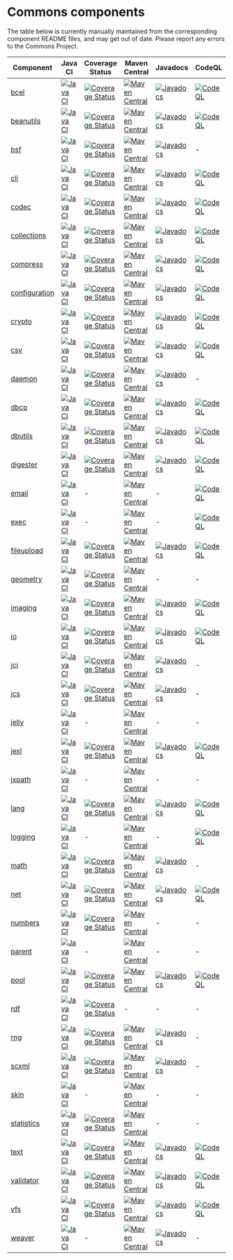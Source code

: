 # Commons components

The table below is currently manually maintained from the corresponding component README files, and may get out of date. Please report any errors to the Commons Project.

| Component | Java CI | Coverage Status | Maven Central | Javadocs | CodeQL | OpenSSF Scorecard |
| ---       |     --- |      ---        |     ---       |     ---  |    --- |     ---           |
| [bcel](https://github.com/apache/commons-bcel)  | [![Java CI](https://github.com/apache/commons-bcel/actions/workflows/maven.yml/badge.svg)](https://github.com/apache/commons-bcel/actions/workflows/maven.yml) | [![Coverage Status](https://codecov.io/gh/apache/commons-bcel/branch/master/graph/badge.svg)](https://app.codecov.io/gh/apache/commons-bcel) | [![Maven Central](https://maven-badges.herokuapp.com/maven-central/org.apache.bcel/bcel/badge.svg?gav=true)](https://maven-badges.herokuapp.com/maven-central/org.apache.bcel/bcel/?gav=true) | [![Javadocs](https://javadoc.io/badge/org.apache.bcel/bcel/6.7.0.svg)](https://javadoc.io/doc/org.apache.bcel/bcel/6.7.0) | [![CodeQL](https://github.com/apache/commons-bcel/actions/workflows/codeql-analysis.yml/badge.svg)](https://github.com/apache/commons-bcel/actions/workflows/codeql-analysis.yml) | [![OpenSSF Scorecard](https://api.securityscorecards.dev/projects/github.com/apache/commons-bcel/badge)](https://api.securityscorecards.dev/projects/github.com/apache/commons-bcel) |
|[beanutils](https://github.com/apache/commons-beanutils)|[![Java CI](https://github.com/apache/commons-beanutils/actions/workflows/maven.yml/badge.svg)](https://github.com/apache/commons-beanutils/actions/workflows/maven.yml)|[![Coverage Status](https://codecov.io/gh/apache/commons-beanutils/branch/master/graph/badge.svg)](https://app.codecov.io/gh/apache/commons-beanutils/branch/master)|[![Maven Central](https://maven-badges.herokuapp.com/maven-central/commons-beanutils/commons-beanutils/badge.svg?gav=true)](https://maven-badges.herokuapp.com/maven-central/org.apache.commons/commons-beanutils2/?gav=true)|[![Javadocs](https://javadoc.io/badge/org.apache.commons/commons-beanutils2/2.0.0.svg)](https://javadoc.io/doc/org.apache.commons/commons-beanutils2/2.0.0)|[![CodeQL](https://github.com/apache/commons-beanutils/actions/workflows/codeql-analysis.yml/badge.svg)](https://github.com/apache/commons-beanutils/actions/workflows/codeql-analysis.yml)|-|
|[bsf](https://github.com/apache/commons-bsf)|[![Java CI](https://github.com/apache/commons-bsf/actions/workflows/maven.yml/badge.svg)](https://github.com/apache/commons-bsf/actions/workflows/maven.yml)|[![Coverage Status](https://coveralls.io/repos/apache/commons-bsf/badge.svg)](https://coveralls.io/r/apache/commons-bsf)|[![Maven Central](https://maven-badges.herokuapp.com/maven-central/bsf/bsf/badge.svg)](https://maven-badges.herokuapp.com/maven-central/bsf/bsf/)|[![Javadocs](https://javadoc.io/badge/bsf/bsf/2.5.0.svg)](https://javadoc.io/doc/bsf/bsf/2.5.0)|-|-|
|[cli](https://github.com/apache/commons-cli)|[![Java CI](https://github.com/apache/commons-cli/actions/workflows/maven.yml/badge.svg)](https://github.com/apache/commons-cli/actions/workflows/maven.yml)|[![Coverage Status](https://codecov.io/gh/apache/commons-cli/branch/master/graph/badge.svg)](https://app.codecov.io/gh/apache/commons-cli/branch/master)|[![Maven Central](https://maven-badges.herokuapp.com/maven-central/commons-cli/commons-cli/badge.svg?gav=true)](https://maven-badges.herokuapp.com/maven-central/commons-cli/commons-cli/?gav=true)|[![Javadocs](https://javadoc.io/badge/commons-cli/commons-cli/1.5.0.svg)](https://javadoc.io/doc/commons-cli/commons-cli/1.5.0)|[![CodeQL](https://github.com/apache/commons-cli/actions/workflows/codeql-analysis.yml/badge.svg)](https://github.com/apache/commons-cli/actions/workflows/codeql-analysis.yml)|-|
|[codec](https://github.com/apache/commons-codec)|[![Java CI](https://github.com/apache/commons-codec/actions/workflows/maven.yml/badge.svg)](https://github.com/apache/commons-codec/actions/workflows/maven.yml)|[![Coverage Status](https://codecov.io/gh/apache/commons-codec/branch/master/graph/badge.svg)](https://app.codecov.io/gh/apache/commons-codec)|[![Maven Central](https://maven-badges.herokuapp.com/maven-central/commons-codec/commons-codec/badge.svg?gav=true)](https://maven-badges.herokuapp.com/maven-central/commons-codec/commons-codec/?gav=true)|[![Javadocs](https://javadoc.io/badge/commons-codec/commons-codec/1.16.0.svg)](https://javadoc.io/doc/commons-codec/commons-codec/1.16.0)|[![CodeQL](https://github.com/apache/commons-codec/actions/workflows/codeql-analysis.yml/badge.svg)](https://github.com/apache/commons-codec/actions/workflows/codeql-analysis.yml)|[![OpenSSF Scorecard](https://api.securityscorecards.dev/projects/github.com/apache/commons-codec/badge)](https://api.securityscorecards.dev/projects/github.com/apache/commons-codec)|
|[collections](https://github.com/apache/commons-collections)|[![Java CI](https://github.com/apache/commons-collections/actions/workflows/maven.yml/badge.svg)](https://github.com/apache/commons-collections/actions/workflows/maven.yml)|[![Coverage Status](https://codecov.io/gh/apache/commons-collections/branch/master/graph/badge.svg)](https://app.codecov.io/gh/apache/commons-collections/branch/master)|[![Maven Central](https://maven-badges.herokuapp.com/maven-central/org.apache.commons/commons-collections4/badge.svg?gav=true)](https://maven-badges.herokuapp.com/maven-central/org.apache.commons/commons-collections4/?gav=true)|[![Javadocs](https://javadoc.io/badge/org.apache.commons/commons-collections4/4.4.svg)](https://javadoc.io/doc/org.apache.commons/commons-collections4/4.4)|[![CodeQL](https://github.com/apache/commons-collections/actions/workflows/codeql-analysis.yml/badge.svg)](https://github.com/apache/commons-collections/actions/workflows/codeql-analysis.yml)|-|
|[compress](https://github.com/apache/commons-compress)|[![Java CI](https://github.com/apache/commons-compress/actions/workflows/maven.yml/badge.svg)](https://github.com/apache/commons-compress/actions/workflows/maven.yml)|[![Coverage Status](https://codecov.io/gh/apache/commons-compress/branch/master/graph/badge.svg)](https://app.codecov.io/gh/apache/commons-compress)|[![Maven Central](https://maven-badges.herokuapp.com/maven-central/org.apache.commons/commons-compress/badge.svg?gav=true)](https://maven-badges.herokuapp.com/maven-central/org.apache.commons/commons-compress/?gav=true)|[![Javadocs](https://javadoc.io/badge/org.apache.commons/commons-compress/1.24.0.svg)](https://javadoc.io/doc/org.apache.commons/commons-compress/1.24.0)|[![CodeQL](https://github.com/apache/commons-compress/actions/workflows/codeql-analysis.yml/badge.svg)](https://github.com/apache/commons-compress/actions/workflows/codeql-analysis.yml)|[![OpenSSF Scorecard](https://api.securityscorecards.dev/projects/github.com/apache/commons-compress/badge)](https://api.securityscorecards.dev/projects/github.com/apache/commons-compress)|
|[configuration](https://github.com/apache/commons-configuration)|[![Java CI](https://github.com/apache/commons-configuration/actions/workflows/maven.yml/badge.svg)](https://github.com/apache/commons-configuration/actions/workflows/maven.yml)|[![Coverage Status](https://codecov.io/gh/apache/commons-configuration/branch/master/graph/badge.svg)](https://app.codecov.io/gh/apache/commons-configuration)|[![Maven Central](https://maven-badges.herokuapp.com/maven-central/org.apache.commons/commons-configuration2/badge.svg?gav=true)](https://maven-badges.herokuapp.com/maven-central/org.apache.commons/commons-configuration2/?gav=true)|[![Javadocs](https://javadoc.io/badge/org.apache.commons/commons-configuration2/2.9.0.svg)](https://javadoc.io/doc/org.apache.commons/commons-configuration2/2.9.0)|[![CodeQL](https://github.com/apache/commons-configuration/actions/workflows/codeql-analysis.yml/badge.svg)](https://github.com/apache/commons-configuration/actions/workflows/codeql-analysis.yml)|[![OpenSSF Scorecard](https://api.securityscorecards.dev/projects/github.com/apache/commons-configuration/badge)](https://api.securityscorecards.dev/projects/github.com/apache/commons-configuration)|
|[crypto](https://github.com/apache/commons-crypto)|[![Java CI](https://github.com/apache/commons-crypto/actions/workflows/maven.yml/badge.svg)](https://github.com/apache/commons-crypto/actions/workflows/maven.yml)|[![Coverage Status](https://codecov.io/gh/apache/commons-crypto/branch/master/graph/badge.svg)](https://app.codecov.io/gh/apache/commons-crypto)|[![Maven Central](https://maven-badges.herokuapp.com/maven-central/org.apache.commons/commons-crypto/badge.svg?gav=true)](https://maven-badges.herokuapp.com/maven-central/org.apache.commons/commons-crypto/?gav=true)|[![Javadocs](https://javadoc.io/badge/org.apache.commons/commons-crypto/1.2.0.svg)](https://javadoc.io/doc/org.apache.commons/commons-crypto/1.2.0)|[![CodeQL](https://github.com/apache/commons-crypto/actions/workflows/codeql-analysis.yml/badge.svg)](https://github.com/apache/commons-crypto/actions/workflows/codeql-analysis.yml)|[![OpenSSF Scorecard](https://api.securityscorecards.dev/projects/github.com/apache/commons-crypto/badge)](https://api.securityscorecards.dev/projects/github.com/apache/commons-crypto)|
|[csv](https://github.com/apache/commons-csv)|[![Java CI](https://github.com/apache/commons-csv/actions/workflows/maven.yml/badge.svg)](https://github.com/apache/commons-csv/actions/workflows/maven.yml)|[![Coverage Status](https://codecov.io/gh/apache/commons-csv/branch/master/graph/badge.svg)](https://app.codecov.io/gh/apache/commons-csv)|[![Maven Central](https://maven-badges.herokuapp.com/maven-central/org.apache.commons/commons-csv/badge.svg?gav=true)](https://maven-badges.herokuapp.com/maven-central/org.apache.commons/commons-csv/?gav=true)|[![Javadocs](https://javadoc.io/badge/org.apache.commons/commons-csv/1.10.0.svg)](https://javadoc.io/doc/org.apache.commons/commons-csv/1.10.0)|[![CodeQL](https://github.com/apache/commons-csv/actions/workflows/codeql-analysis.yml/badge.svg)](https://github.com/apache/commons-csv/actions/workflows/codeql-analysis.yml)|[![OpenSSF Scorecard](https://api.securityscorecards.dev/projects/github.com/apache/commons-csv/badge)](https://api.securityscorecards.dev/projects/github.com/apache/commons-csv)|
|[daemon](https://github.com/apache/commons-daemon)|[![Java CI](https://github.com/apache/commons-daemon/actions/workflows/maven.yml/badge.svg)](https://github.com/apache/commons-daemon/actions/workflows/maven.yml)|[![Coverage Status](https://codecov.io/gh/apache/commons-daemon/branch/master/graph/badge.svg)](https://app.codecov.io/gh/apache/commons-daemon)|[![Maven Central](https://maven-badges.herokuapp.com/maven-central/commons-daemon/commons-daemon/badge.svg)](https://maven-badges.herokuapp.com/maven-central/commons-daemon/commons-daemon/)|[![Javadocs](https://javadoc.io/badge/commons-daemon/commons-daemon/1.3.3.svg)](https://javadoc.io/doc/commons-daemon/commons-daemon/1.3.3)|-|-|
|[dbcp](https://github.com/apache/commons-dbcp)|[![Java CI](https://github.com/apache/commons-dbcp/actions/workflows/maven.yml/badge.svg)](https://github.com/apache/commons-dbcp/actions/workflows/maven.yml)|[![Coverage Status](https://codecov.io/gh/apache/commons-dbcp/branch/master/graph/badge.svg)](https://app.codecov.io/gh/apache/commons-dbcp)|[![Maven Central](https://maven-badges.herokuapp.com/maven-central/org.apache.commons/commons-dbcp2/badge.svg?gav=true)](https://maven-badges.herokuapp.com/maven-central/org.apache.commons/commons-dbcp2/?gav=true)|[![Javadocs](https://javadoc.io/badge/org.apache.commons/commons-dbcp2/2.10.0.svg)](https://javadoc.io/doc/org.apache.commons/commons-dbcp2/2.10.0)|[![CodeQL](https://github.com/apache/commons-dbcp/actions/workflows/codeql-analysis.yml/badge.svg)](https://github.com/apache/commons-dbcp/actions/workflows/codeql-analysis.yml)|[![OpenSSF Scorecard](https://api.securityscorecards.dev/projects/github.com/apache/commons-dbcp/badge)](https://api.securityscorecards.dev/projects/github.com/apache/commons-dbcp)|
|[dbutils](https://github.com/apache/commons-dbutils)|[![Java CI](https://github.com/apache/commons-dbutils/actions/workflows/maven.yml/badge.svg)](https://github.com/apache/commons-dbutils/actions/workflows/maven.yml)|[![Coverage Status](https://codecov.io/gh/apache/commons-dbutils/branch/master/graph/badge.svg)](https://app.codecov.io/gh/apache/commons-dbutils)|[![Maven Central](https://maven-badges.herokuapp.com/maven-central/commons-dbutils/commons-dbutils/badge.svg?gav=true)](https://maven-badges.herokuapp.com/maven-central/commons-dbutils/commons-dbutils/?gav=true)|[![Javadocs](https://javadoc.io/badge/commons-dbutils/commons-dbutils/1.8.1.svg)](https://javadoc.io/doc/commons-dbutils/commons-dbutils/1.8.1)|[![CodeQL](https://github.com/apache/commons-dbutils/actions/workflows/codeql-analysis.yml/badge.svg)](https://github.com/apache/commons-dbutils/actions/workflows/codeql-analysis.yml)|[![OpenSSF Scorecard](https://api.securityscorecards.dev/projects/github.com/apache/commons-dbutils/badge)](https://api.securityscorecards.dev/projects/github.com/apache/commons-dbutils)|
|[digester](https://github.com/apache/commons-digester)|[![Java CI](https://github.com/apache/commons-digester/actions/workflows/maven.yml/badge.svg)](https://github.com/apache/commons-digester/actions/workflows/maven.yml)|[![Coverage Status](https://codecov.io/gh/apache/commons-digester/branch/master/graph/badge.svg)](https://app.codecov.io/gh/apache/commons-digester)|[![Maven Central](https://maven-badges.herokuapp.com/maven-central/org.apache.commons/commons-digester3/badge.svg?gav=true)](https://maven-badges.herokuapp.com/maven-central/org.apache.commons/commons-digester3/?gav=true)|[![Javadocs](https://javadoc.io/badge/org.apache.commons/commons-digester3-parent/3.3.svg)](https://javadoc.io/doc/org.apache.commons/commons-digester3-parent/3.3)|[![CodeQL](https://github.com/apache/commons-digester/actions/workflows/codeql-analysis.yml/badge.svg)](https://github.com/apache/commons-digester/actions/workflows/codeql-analysis.yml)|[![OpenSSF Scorecard](https://api.securityscorecards.dev/projects/github.com/apache/commons-digester/badge)](https://api.securityscorecards.dev/projects/github.com/apache/commons-digester)|
|[email](https://github.com/apache/commons-email)|[![Java CI](https://github.com/apache/commons-email/actions/workflows/maven.yml/badge.svg)](https://github.com/apache/commons-email/actions/workflows/maven.yml)|-|[![Maven Central](https://maven-badges.herokuapp.com/maven-central/org.apache.commons/commons-email/badge.svg?gav=true)](https://maven-badges.herokuapp.com/maven-central/org.apache.commons/commons-email/?gav=true)|-|[![CodeQL](https://github.com/apache/commons-email/actions/workflows/codeql-analysis.yml/badge.svg)](https://github.com/apache/commons-email/actions/workflows/codeql-analysis.yml)|-|
|[exec](https://github.com/apache/commons-exec)|[![Java CI](https://github.com/apache/commons-exec/actions/workflows/maven.yml/badge.svg)](https://github.com/apache/commons-exec/actions/workflows/maven.yml)|-|[![Maven Central](https://maven-badges.herokuapp.com/maven-central/org.apache.commons/commons-exec/badge.svg?gav=true)](https://maven-badges.herokuapp.com/maven-central/org.apache.commons/commons-exec/?gav=true)|-|[![CodeQL](https://github.com/apache/commons-exec/actions/workflows/codeql-analysis.yml/badge.svg)](https://github.com/apache/commons-exec/actions/workflows/codeql-analysis.yml)|-|
|[fileupload](https://github.com/apache/commons-fileupload)|[![Java CI](https://github.com/apache/commons-fileupload/actions/workflows/maven.yml/badge.svg)](https://github.com/apache/commons-fileupload/actions/workflows/maven.yml)|[![Coverage Status](https://codecov.io/gh/apache/commons-fileupload/branch/master/graph/badge.svg)](https://app.codecov.io/gh/apache/commons-fileupload)|[![Maven Central](https://maven-badges.herokuapp.com/maven-central/org.apache.commons/commons-fileupload2/badge.svg?gav=true)](https://maven-badges.herokuapp.com/maven-central/org.apache.commons/commons-fileupload2/?gav=true)|[![Javadocs](https://javadoc.io/badge/org.apache.commons/commons-fileupload2/2.0.0-M1.svg)](https://javadoc.io/doc/org.apache.commons/commons-fileupload2/2.0.0-M1)|[![CodeQL](https://github.com/apache/commons-fileupload/actions/workflows/codeql-analysis.yml/badge.svg)](https://github.com/apache/commons-fileupload/actions/workflows/codeql-analysis.yml)|[![OpenSSF Scorecard](https://api.securityscorecards.dev/projects/github.com/apache/commons-fileupload/badge)](https://api.securityscorecards.dev/projects/github.com/apache/commons-fileupload)|
|[geometry](https://github.com/apache/commons-geometry)|[![Java CI](https://github.com/apache/commons-geometry/actions/workflows/maven.yml/badge.svg)](https://github.com/apache/commons-geometry/actions/workflows/maven.yml)|[![Coverage Status](https://codecov.io/gh/apache/commons-geometry/branch/master/graph/badge.svg)](https://app.codecov.io/gh/apache/commons-geometry)|[![Maven Central](https://maven-badges.herokuapp.com/maven-central/org.apache.commons/commons-geometry-spherical/badge.svg)](https://maven-badges.herokuapp.com/maven-central/org.apache.commons/commons-geometry-spherical/)|-|-|-|
|[imaging](https://github.com/apache/commons-imaging)|[![Java CI](https://github.com/apache/commons-imaging/actions/workflows/maven.yml/badge.svg)](https://github.com/apache/commons-imaging/actions/workflows/maven.yml)|[![Coverage Status](https://codecov.io/gh/apache/commons-imaging/branch/master/graph/badge.svg)](https://app.codecov.io/gh/apache/commons-imaging/branch/master)|[![Maven Central](https://maven-badges.herokuapp.com/maven-central/org.apache.commons/commons-imaging/badge.svg?gav=true)](https://maven-badges.herokuapp.com/maven-central/org.apache.commons/commons-imaging/?gav=true)|[![Javadocs](https://javadoc.io/badge/org.apache.commons/commons-imaging/1.0-alpha3.svg)](https://javadoc.io/doc/org.apache.commons/commons-imaging/1.0-alpha3)|[![CodeQL](https://github.com/apache/commons-imaging/actions/workflows/codeql-analysis.yml/badge.svg)](https://github.com/apache/commons-imaging/actions/workflows/codeql-analysis.yml)|[![OpenSSF Scorecard](https://api.securityscorecards.dev/projects/github.com/apache/commons-imaging/badge)](https://api.securityscorecards.dev/projects/github.com/apache/commons-imaging)|
|[io](https://github.com/apache/commons-io)|[![Java CI](https://github.com/apache/commons-io/actions/workflows/maven.yml/badge.svg)](https://github.com/apache/commons-io/actions/workflows/maven.yml)|[![Coverage Status](https://codecov.io/gh/apache/commons-io/branch/master/graph/badge.svg)](https://app.codecov.io/gh/apache/commons-io)|[![Maven Central](https://maven-badges.herokuapp.com/maven-central/commons-io/commons-io/badge.svg?gav=true)](https://maven-badges.herokuapp.com/maven-central/commons-io/commons-io/?gav=true)|[![Javadocs](https://javadoc.io/badge/commons-io/commons-io/2.15.0.svg)](https://javadoc.io/doc/commons-io/commons-io/2.15.0)|[![CodeQL](https://github.com/apache/commons-io/actions/workflows/codeql-analysis.yml/badge.svg)](https://github.com/apache/commons-io/actions/workflows/codeql-analysis.yml)|[![OpenSSF Scorecard](https://api.securityscorecards.dev/projects/github.com/apache/commons-io/badge)](https://api.securityscorecards.dev/projects/github.com/apache/commons-io)|
|[jci](https://github.com/apache/commons-jci)|[![Java CI](https://github.com/apache/commons-jci/actions/workflows/maven.yml/badge.svg)](https://github.com/apache/commons-jci/actions/workflows/maven.yml)|[![Coverage Status](https://coveralls.io/repos/apache/commons-jci/badge.svg)](https://coveralls.io/r/apache/commons-jci)|[![Maven Central](https://maven-badges.herokuapp.com/maven-central/org.apache.commons/commons-jci/badge.svg)](https://maven-badges.herokuapp.com/maven-central/org.apache.commons/commons-jci/)|[![Javadocs](https://javadoc.io/badge/org.apache.commons/commons-jci2/2.0.svg)](https://javadoc.io/doc/org.apache.commons/commons-jci2/2.0)|-|-|
|[jcs](https://github.com/apache/commons-jcs)|[![Java CI](https://github.com/apache/commons-jcs/actions/workflows/maven.yml/badge.svg)](https://github.com/apache/commons-jcs/actions/workflows/maven.yml)|[![Coverage Status](https://codecov.io/gh/apache/commons-jcs/branch/master/graph/badge.svg)](https://app.codecov.io/gh/apache/commons-jcs)|[![Maven Central](https://maven-badges.herokuapp.com/maven-central/org.apache.commons/commons-jcs3/badge.svg?gav=true)](https://maven-badges.herokuapp.com/maven-central/org.apache.commons/commons-jcs3/?gav=true)|[![Javadocs](https://javadoc.io/badge/org.apache.commons/commons-jcs3/3.1.svg)](https://javadoc.io/doc/org.apache.commons/commons-jcs3/3.1)|-|-|
|[jelly](https://github.com/apache/commons-jelly)|[![Java CI](https://github.com/apache/commons-jelly/actions/workflows/maven.yml/badge.svg)](https://github.com/apache/commons-jelly/actions/workflows/maven.yml)|-|[![Maven Central](https://maven-badges.herokuapp.com/maven-central/commons-jelly/commons-jelly/badge.svg)](https://maven-badges.herokuapp.com/maven-central/commons-jelly/commons-jelly/)|-|-|-|
|[jexl](https://github.com/apache/commons-jexl)|[![Java CI](https://github.com/apache/commons-jexl/actions/workflows/maven.yml/badge.svg)](https://github.com/apache/commons-jexl/actions/workflows/maven.yml)|[![Coverage Status](https://codecov.io/gh/apache/commons-jexl/branch/master/graph/badge.svg)](https://app.codecov.io/gh/apache/commons-jexl)|[![Maven Central](https://maven-badges.herokuapp.com/maven-central/org.apache.commons/commons-jexl3/badge.svg?gav=true)](https://maven-badges.herokuapp.com/maven-central/org.apache.commons/commons-jexl3/?gav=true)|[![Javadocs](https://javadoc.io/badge/org.apache.commons/commons-jexl3/3.2.svg)](https://javadoc.io/doc/org.apache.commons/commons-jexl3/3.2)|[![CodeQL](https://github.com/apache/commons-jexl/actions/workflows/codeql-analysis.yml/badge.svg)](https://github.com/apache/commons-jexl/actions/workflows/codeql-analysis.yml)|-|
|[jxpath](https://github.com/apache/commons-jxpath)|[![Java CI](https://github.com/apache/commons-jxpath/actions/workflows/maven.yml/badge.svg)](https://github.com/apache/commons-jxpath/actions/workflows/maven.yml)|-|[![Maven Central](https://maven-badges.herokuapp.com/maven-central/commons-jxpath/commons-jxpath/badge.svg)](https://maven-badges.herokuapp.com/maven-central/commons-jxpath/commons-jxpath/)|-|-|-|
|[lang](https://github.com/apache/commons-lang)|[![Java CI](https://github.com/apache/commons-lang/actions/workflows/maven.yml/badge.svg)](https://github.com/apache/commons-lang/actions/workflows/maven.yml)|[![Coverage Status](https://codecov.io/gh/apache/commons-lang/branch/master/graph/badge.svg)](https://app.codecov.io/gh/apache/commons-lang)|[![Maven Central](https://maven-badges.herokuapp.com/maven-central/org.apache.commons/commons-lang3/badge.svg?gav=true)](https://maven-badges.herokuapp.com/maven-central/org.apache.commons/commons-lang3/?gav=true)|[![Javadocs](https://javadoc.io/badge/org.apache.commons/commons-lang3/3.13.0.svg)](https://javadoc.io/doc/org.apache.commons/commons-lang3/3.13.0)|[![CodeQL](https://github.com/apache/commons-lang/actions/workflows/codeql-analysis.yml/badge.svg)](https://github.com/apache/commons-lang/actions/workflows/codeql-analysis.yml)|[![OpenSSF Scorecard](https://api.securityscorecards.dev/projects/github.com/apache/commons-lang/badge)](https://api.securityscorecards.dev/projects/github.com/apache/commons-lang)|
|[logging](https://github.com/apache/commons-logging)|[![Java CI](https://github.com/apache/commons-logging/actions/workflows/maven.yml/badge.svg)](https://github.com/apache/commons-logging/actions/workflows/maven.yml)|-|[![Maven Central](https://maven-badges.herokuapp.com/maven-central/commons-logging/commons-logging/badge.svg?gav=true)](https://maven-badges.herokuapp.com/maven-central/commons-logging/commons-logging/?gav=true)|-|[![CodeQL](https://github.com/apache/commons-logging/actions/workflows/codeql-analysis.yml/badge.svg)](https://github.com/apache/commons-logging/actions/workflows/codeql-analysis.yml)|-|
|[math](https://github.com/apache/commons-math)|[![Java CI](https://github.com/apache/commons-math/actions/workflows/maven.yml/badge.svg)](https://github.com/apache/commons-math/actions/workflows/maven.yml)|[![Coverage Status](https://codecov.io/gh/apache/commons-math/branch/master/graph/badge.svg)](https://app.codecov.io/gh/apache/commons-math)|[![Maven Central](https://maven-badges.herokuapp.com/maven-central/org.apache.commons/commons-math4-parent/badge.svg)](https://maven-badges.herokuapp.com/maven-central/org.apache.commons/commons-math4-parent/)|[![Javadocs](https://javadoc.io/badge/org.apache.commons/commons-math4-parent/4.0.svg)](https://javadoc.io/doc/org.apache.commons/commons-math4-parent/4.0)|-|-|
|[net](https://github.com/apache/commons-net)|[![Java CI](https://github.com/apache/commons-net/actions/workflows/maven.yml/badge.svg)](https://github.com/apache/commons-net/actions/workflows/maven.yml)|[![Coverage Status](https://codecov.io/gh/apache/commons-net/branch/master/graph/badge.svg)](https://app.codecov.io/gh/apache/commons-net)|[![Maven Central](https://maven-badges.herokuapp.com/maven-central/commons-net/commons-net/badge.svg?gav=true)](https://maven-badges.herokuapp.com/maven-central/commons-net/commons-net/?gav=true)|[![Javadocs](https://javadoc.io/badge/commons-net/commons-net/3.10.0.svg)](https://javadoc.io/doc/commons-net/commons-net/3.10.0)|[![CodeQL](https://github.com/apache/commons-net/actions/workflows/codeql-analysis.yml/badge.svg)](https://github.com/apache/commons-net/actions/workflows/codeql-analysis.yml)|[![OpenSSF Scorecard](https://api.securityscorecards.dev/projects/github.com/apache/commons-net/badge)](https://api.securityscorecards.dev/projects/github.com/apache/commons-net)|
|[numbers](https://github.com/apache/commons-numbers)|[![Java CI](https://github.com/apache/commons-numbers/actions/workflows/maven.yml/badge.svg)](https://github.com/apache/commons-numbers/actions/workflows/maven.yml)|[![Coverage Status](https://codecov.io/gh/apache/commons-numbers/branch/master/graph/badge.svg)](https://app.codecov.io/gh/apache/commons-numbers)|[![Maven Central](https://maven-badges.herokuapp.com/maven-central/org.apache.commons/commons-numbers-parent/badge.svg)](https://maven-badges.herokuapp.com/maven-central/org.apache.commons/commons-numbers-parent/)|-|-|-|
|[parent](https://github.com/apache/commons-parent)|[![Java CI](https://github.com/apache/commons-parent/actions/workflows/maven.yml/badge.svg)](https://github.com/apache/commons-parent/actions/workflows/maven.yml)|-|[![Maven Central](https://maven-badges.herokuapp.com/maven-central/org.apache.commons/commons-parent/badge.svg?gav=true)](https://maven-badges.herokuapp.com/maven-central/org.apache.commons/commons-parent/?gav=true)|-|-|[![OpenSSF Scorecard](https://api.securityscorecards.dev/projects/github.com/apache/commons-parent/badge)](https://api.securityscorecards.dev/projects/github.com/apache/commons-parent)|
|[pool](https://github.com/apache/commons-pool)|[![Java CI](https://github.com/apache/commons-pool/actions/workflows/maven.yml/badge.svg)](https://github.com/apache/commons-pool/actions/workflows/maven.yml)|[![Coverage Status](https://codecov.io/gh/apache/commons-pool/branch/master/graph/badge.svg)](https://app.codecov.io/gh/apache/commons-pool)|[![Maven Central](https://maven-badges.herokuapp.com/maven-central/org.apache.commons/commons-pool2/badge.svg?gav=true)](https://maven-badges.herokuapp.com/maven-central/org.apache.commons/commons-pool2/?gav=true)|[![Javadocs](https://javadoc.io/badge/org.apache.commons/commons-pool2/2.12.0.svg)](https://javadoc.io/doc/org.apache.commons/commons-pool2/2.12.0)|[![CodeQL](https://github.com/apache/commons-pool/actions/workflows/codeql-analysis.yml/badge.svg)](https://github.com/apache/commons-pool/actions/workflows/codeql-analysis.yml)|[![OpenSSF Scorecard](https://api.securityscorecards.dev/projects/github.com/apache/commons-pool/badge)](https://api.securityscorecards.dev/projects/github.com/apache/commons-pool)|
|[rdf](https://github.com/apache/commons-rdf)|[![Java CI](https://github.com/apache/commons-rdf/actions/workflows/maven.yml/badge.svg)](https://github.com/apache/commons-rdf/actions/workflows/maven.yml)|[![Coverage Status](https://codecov.io/gh/apache/commons-rdf/branch/master/graph/badge.svg)](https://app.codecov.io/gh/apache/commons-rdf)|-|-|-|-|
|[rng](https://github.com/apache/commons-rng)|[![Java CI](https://github.com/apache/commons-rng/actions/workflows/maven.yml/badge.svg)](https://github.com/apache/commons-rng/actions/workflows/maven.yml)|[![Coverage Status](https://codecov.io/gh/apache/commons-rng/branch/master/graph/badge.svg)](https://app.codecov.io/gh/apache/commons-rng)|[![Maven Central](https://maven-badges.herokuapp.com/maven-central/org.apache.commons/commons-rng-simple/badge.svg)](https://maven-badges.herokuapp.com/maven-central/org.apache.commons/commons-rng-simple/)|[![Javadocs](https://javadoc.io/badge/org.apache.commons/commons-rng-simple/1.5.svg)](https://javadoc.io/doc/org.apache.commons/commons-rng-simple/1.5)|-|-|
|[scxml](https://github.com/apache/commons-scxml)|[![Java CI](https://github.com/apache/commons-scxml/actions/workflows/maven.yml/badge.svg)](https://github.com/apache/commons-scxml/actions/workflows/maven.yml)|[![Coverage Status](https://coveralls.io/repos/apache/commons-scxml2/badge.svg)](https://coveralls.io/r/apache/commons-scxml2)|[![Maven Central](https://maven-badges.herokuapp.com/maven-central/commons-scxml/commons-scxml/badge.svg)](https://maven-badges.herokuapp.com/maven-central/commons-scxml/commons-scxml/)|[![Javadocs](https://javadoc.io/badge/org.apache.commons/commons-scxml2/2.0-alpha-1.svg)](https://javadoc.io/doc/org.apache.commons/commons-scxml2/2.0-alpha-1)|-|-|
|[skin](https://github.com/apache/commons-skin)|[![Java CI](https://github.com/apache/commons-skin/actions/workflows/maven.yml/badge.svg)](https://github.com/apache/commons-skin/actions/workflows/maven.yml)|-|[![Maven Central](https://maven-badges.herokuapp.com/maven-central/org.apache.commons/commons-skin/badge.svg)](https://maven-badges.herokuapp.com/maven-central/org.apache.commons/commons-skin/)|-|-|-|
|[statistics](https://github.com/apache/commons-statistics)|[![Java CI](https://github.com/apache/commons-statistics/actions/workflows/maven.yml/badge.svg)](https://github.com/apache/commons-statistics/actions/workflows/maven.yml)|[![Coverage Status](https://codecov.io/gh/apache/commons-statistics/branch/master/graph/badge.svg)](https://app.codecov.io/gh/apache/commons-statistics)|[![Maven Central](https://maven-badges.herokuapp.com/maven-central/org.apache.commons/commons-statistics-distribution/badge.svg)](https://maven-badges.herokuapp.com/maven-central/org.apache.commons/commons-statistics-distribution/)|-|-|-|
|[text](https://github.com/apache/commons-text)|[![Java CI](https://github.com/apache/commons-text/actions/workflows/maven.yml/badge.svg)](https://github.com/apache/commons-text/actions/workflows/maven.yml)|[![Coverage Status](https://codecov.io/gh/apache/commons-text/branch/master/graph/badge.svg)](https://app.codecov.io/gh/apache/commons-text)|[![Maven Central](https://maven-badges.herokuapp.com/maven-central/org.apache.commons/commons-text/badge.svg?gav=true)](https://maven-badges.herokuapp.com/maven-central/org.apache.commons/commons-text/?gav=true)|[![Javadocs](https://javadoc.io/badge/org.apache.commons/commons-text/1.10.0.svg)](https://javadoc.io/doc/org.apache.commons/commons-text/1.10.0)|[![CodeQL](https://github.com/apache/commons-text/actions/workflows/codeql-analysis.yml/badge.svg)](https://github.com/apache/commons-text/actions/workflows/codeql-analysis.yml)|-|
|[validator](https://github.com/apache/commons-validator)|[![Java CI](https://github.com/apache/commons-validator/actions/workflows/maven.yml/badge.svg)](https://github.com/apache/commons-validator/actions/workflows/maven.yml)|[![Coverage Status](https://codecov.io/gh/apache/commons-validator/branch/master/graph/badge.svg)](https://app.codecov.io/gh/apache/commons-validator)|[![Maven Central](https://maven-badges.herokuapp.com/maven-central/commons-validator/commons-validator/badge.svg?gav=true)](https://maven-badges.herokuapp.com/maven-central/commons-validator/commons-validator/?gav=true)|[![Javadocs](https://javadoc.io/badge/commons-validator/commons-validator/1.7.svg)](https://javadoc.io/doc/commons-validator/commons-validator/1.7)|[![CodeQL](https://github.com/apache/commons-validator/actions/workflows/codeql-analysis.yml/badge.svg)](https://github.com/apache/commons-validator/actions/workflows/codeql-analysis.yml)|-|
|[vfs](https://github.com/apache/commons-vfs)|[![Java CI](https://github.com/apache/commons-vfs/actions/workflows/maven.yml/badge.svg)](https://github.com/apache/commons-vfs/actions/workflows/maven.yml)|[![Coverage Status](https://codecov.io/gh/apache/commons-vfs/branch/master/graph/badge.svg)](https://app.codecov.io/gh/apache/commons-vfs)|[![Maven Central](https://maven-badges.herokuapp.com/maven-central/org.apache.commons/commons-vfs2/badge.svg?gav=true)](https://maven-badges.herokuapp.com/maven-central/org.apache.commons/commons-vfs2/?gav=true)|[![Javadocs](https://javadoc.io/badge/org.apache.commons/commons-vfs2/2.9.0.svg)](https://javadoc.io/doc/org.apache.commons/commons-vfs2/2.9.0)|[![CodeQL](https://github.com/apache/commons-vfs/actions/workflows/codeql-analysis.yml/badge.svg)](https://github.com/apache/commons-vfs/actions/workflows/codeql-analysis.yml)|[![OpenSSF Scorecard](https://api.securityscorecards.dev/projects/github.com/apache/commons-vfs/badge)](https://api.securityscorecards.dev/projects/github.com/apache/commons-vfs)|
|[weaver](https://github.com/apache/commons-weaver)|[![Java CI](https://github.com/apache/commons-weaver/actions/workflows/maven.yml/badge.svg)](https://github.com/apache/commons-weaver/actions/workflows/maven.yml)|-|[![Maven Central](https://maven-badges.herokuapp.com/maven-central/org.apache.commons/commons-weaver-base/badge.svg?gav=true)](https://maven-badges.herokuapp.com/maven-central/org.apache.commons/commons-weaver-base/?gav=true)|[![Javadocs](https://javadoc.io/badge/org.apache.commons/commons-weaver-base/2.0.svg)](https://javadoc.io/doc/org.apache.commons/commons-weaver-base/2.0)|-|-|
